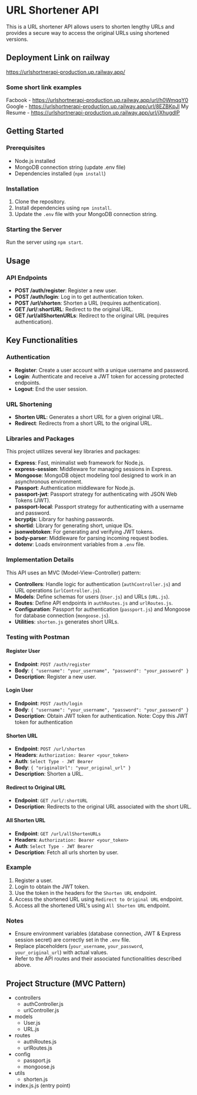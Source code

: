 # URL Shortener API
This is a URL shortener API allows users to shorten lengthy URLs and provides a secure way to access the original URLs using shortened versions.

## Deployment Link on railway
https://urlshortnerapi-production.up.railway.app/

### Some short link examples
Facbook - https://urlshortnerapi-production.up.railway.app/url/h0WmqqY0
Google - https://urlshortnerapi-production.up.railway.app/url/8EZBKpJl
My Resume - https://urlshortnerapi-production.up.railway.app/url/jXhugdlP

## Getting Started

### Prerequisites

- Node.js installed
- MongoDB connection string (update .env file)
- Dependencies installed (`npm install`)

### Installation

1. Clone the repository.
2. Install dependencies using `npm install`.
3. Update the `.env` file with your MongoDB connection string.

### Starting the Server

Run the server using `npm start`.

## Usage

### API Endpoints

- **POST /auth/register**: Register a new user.
- **POST /auth/login**: Log in to get authentication token.
- **POST /url/shorten**: Shorten a URL (requires authentication).
- **GET /url/:shortURL**: Redirect to the original URL.
- **GET /url/allShortenURLs**: Redirect to the original URL (requires authentication).

## Key Functionalities

### Authentication
- **Register**: Create a user account with a unique username and password.
- **Login**: Authenticate and receive a JWT token for accessing protected endpoints.
- **Logout**: End the user session.

### URL Shortening
- **Shorten URL**: Generates a short URL for a given original URL.
- **Redirect**: Redirects from a short URL to the original URL.

### Libraries and Packages
This project utilizes several key libraries and packages:

- **Express**: Fast, minimalist web framework for Node.js.
- **express-session**: Middleware for managing sessions in Express.
- **Mongoose**: MongoDB object modeling tool designed to work in an asynchronous environment.
- **Passport**: Authentication middleware for Node.js.
- **passport-jwt**: Passport strategy for authenticating with JSON Web Tokens (JWT).
- **passport-local**: Passport strategy for authenticating with a username and password.
- **bcryptjs**: Library for hashing passwords.
- **shortid**: Library for generating short, unique IDs.
- **jsonwebtoken**: For generating and verifying JWT tokens.
- **body-parser**: Middleware for parsing incoming request bodies.
- **dotenv**: Loads environment variables from a `.env` file.

### Implementation Details
This API uses an MVC (Model-View-Controller) pattern:
- **Controllers**: Handle logic for authentication (`authController.js`) and URL operations (`urlController.js`).
- **Models**: Define schemas for users (`User.js`) and URLs (`URL.js`).
- **Routes**: Define API endpoints in `authRoutes.js` and `urlRoutes.js`.
- **Configuration**: Passport for authentication (`passport.js`) and Mongoose for database connection (`mongoose.js`).
- **Utilities**: `shorten.js` generates short URLs.

### Testing with Postman
#### Register User
- **Endpoint**: `POST /auth/register`
- **Body**: `{ "username": "your_username", "password": "your_password" }`
- **Description**: Register a new user.

#### Login User
- **Endpoint**: `POST /auth/login`
- **Body**: `{ "username": "your_username", "password": "your_password" }`
- **Description**: Obtain JWT token for authentication.
Note: Copy this JWT token for authentication

#### Shorten URL
- **Endpoint**: `POST /url/shorten`
- **Headers**: `Authorization: Bearer <your_token>`
- **Auth**: `Select Type - JWT Bearer`
- **Body**: `{ "originalUrl": "your_original_url" }`
- **Description**: Shorten a URL.

#### Redirect to Original URL
- **Endpoint**: `GET /url/:shortURL`
- **Description**: Redirects to the original URL associated with the short URL.

#### All Shorten URL
- **Endpoint**: `GET /url/allShortenURLs`
- **Headers**: `Authorization: Bearer <your_token>`
- **Auth**: `Select Type - JWT Bearer`
- **Description**: Fetch all urls shorten by user.

### Example
1. Register a user.
2. Login to obtain the JWT token.
3. Use the token in the headers for the `Shorten URL` endpoint.
4. Access the shortened URL using `Redirect to Original URL` endpoint.
5. Access all the shortened URL's using `All Shorten URL` endpoint.

### Notes
- Ensure environment variables (database connection, JWT & Express session secret) are correctly set in the `.env` file.
- Replace placeholders (`your_username`, `your_password`, `your_original_url`) with actual values.
- Refer to the API routes and their associated functionalities described above.

## Project Structure (MVC Pattern)
- controllers
  - authController.js
  - urlController.js
- models
  - User.js
  - URL.js
- routes
  - authRoutes.js
  - urlRoutes.js
- config
  - passport.js
  - mongoose.js
- utils
  - shorten.js
- index.js.js (entry point)

